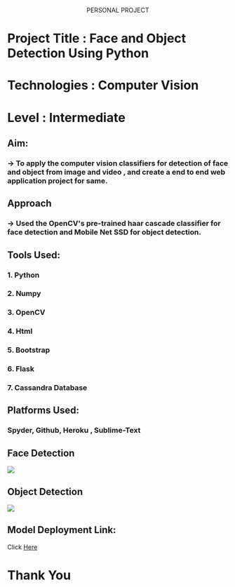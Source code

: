 <p align="center" >
    PERSONAL PROJECT
  </p>

# Project Title : Face and Object Detection Using Python
# Technologies : Computer Vision
# Level : Intermediate 

## Aim:
### -> To apply the computer vision classifiers for detection of face and object from image and video , and create a end to end web application project for same.

## Approach
### -> Used the OpenCV's pre-trained haar cascade classifier for face detection and Mobile Net SSD for object detection.

## Tools Used:
### 1. Python 
### 2. Numpy
### 3. OpenCV
### 4. Html
### 5. Bootstrap
### 6. Flask
### 7. Cassandra Database




## Platforms Used:
### Spyder, Github, Heroku , Sublime-Text


## Face Detection
![](https://github.com/adityanaranje/COMPUTER-VISION-PROJECT/blob/main/static/face_r.gif)


## Object Detection
![](https://github.com/adityanaranje/COMPUTER-VISION-PROJECT/blob/main/static/obj_detect.gif)


## Model Deployment Link:
Click [Here](https://computer-vision-project-an.herokuapp.com/)


# Thank You
